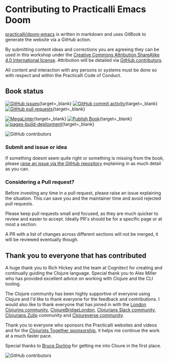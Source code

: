 # Contributing to Practicalli Emacs Doom

[practicalli/doom-emacs](https://github.com/practicalli/doom-emacs/) is written in markdown and uses GitBook to generate the website via a GitHub action.

By submitting content ideas and corrections you are agreeing they can be used in this workshop under the [Creative Commons Attribution ShareAlike 4.0 International license](https://creativecommons.org/licenses/by-sa/4.0/).  Attribution will be detailed via [GitHub contributors](https://github.com/practicalli/doom-emacs/graphs/contributors).

All content and interaction with any persons or systems must be done so with respect and within the Practicalli Code of Conduct.


## Book status

[![GitHub issues](https://img.shields.io/github/issues/practicalli/doom-emacs?label=content%20ideas&logo=github)](https://img.shields.io/github/issues/practicalli/doom-emacs?label=content%20ideas&logo=github){target=_blank}
[![GitHub commit activity](https://img.shields.io/github/commit-activity/y/practicalli/doom-emacs?label=commits&logo=github)](https://img.shields.io/github/commit-activity/y/practicalli/doom-emacs?label=commits&logo=github){target=_blank}
[![GitHub pull requests](https://img.shields.io/github/issues-pr-raw/practicalli/doom-emacs?label=pull%20requests&logo=github)](https://img.shields.io/github/issues-pr-raw/practicalli/doom-emacs?label=pull%20requests&logo=github){target=_blank}

[![MegaLinter](https://github.com/practicalli/doom-emacs/actions/workflows/megalinter.yml/badge.svg)](https://github.com/practicalli/doom-emacs/actions/workflows/megalinter.yaml){target=_blank}
[![Publish Book](https://github.com/practicalli/doom-emacs/actions/workflows/publish-book.yaml/badge.svg)](https://github.com/practicalli/doom-emacs/actions/workflows/publish-book.yaml){target=_blank}
[![pages-build-deployment](https://github.com/practicalli/doom-emacs/actions/workflows/pages/pages-build-deployment/badge.svg)](https://github.com/practicalli/doom-emacs/actions/workflows/pages/pages-build-deployment){target=_blank}

![GitHub contributors](https://img.shields.io/github/contributors/practicalli/doom-emacs?style=for-the-badge&label=github%20contributors)



### Submit and issue or idea

If something doesnt seem quite right or something is missing from the book, please [raise an issue via the GitHub repository](https://github.com/practicalli/doom-emacs/issues) explaining in as much detail as you can.

### Considering a Pull request?

Before investing any time in a pull request, please raise an issue explaining the situation.  This can save you and the maintainer time and avoid rejected pull requests.

Please keep pull requests small and focused, as they are much quicker to review and easier to accept.  Ideally PR's should be for a specific page or at most a section.

A PR with a list of changes across different sections will not be merged, it will be reviewed eventually though.


<!-- TODO:  Add GitHub issue templates, similar to those on practicalli/blog-content -->

## Thank you to everyone that has contributed

A huge thank you to Rich Hickey and the team at Cognitect for creating and continually guiding the Clojure language.  Special thank you to Alex Miller who has provided excellent advice on working with Clojure and the CLI tooling.

The Clojure community has been highly supportive of everyone using Clojure and I'd like to thank everyone for the feedback and contributions.  I would also like to thank everyone that has joined in with the [London Clojurins community](https://www.meetup.com/London-Clojurians/), [ClojureBridgeLondon](https://clojurebridgelondon.github.io/), [Clojurians Slack community](http://clojurians.net/), [Clojurians Zulip](https://clojurians.zulipchat.com/) community and [Clojureverse community](https://clojureverse.org/).

Thank you to everyone who sponsors the Practicalli websites and videos and for the [Clojurists Together sponsorship](https://www.clojuriststogether.org/), it helps me continue the work at a much faster pace.

Special thanks to [Bruce Durling](https://twitter.com/otfrom) for getting me into Cloure in the first place.

![GitHub contributors](https://img.shields.io/github/contributors/practicalli/doom-emacs?style=for-the-badge&label=github%20contributors)
